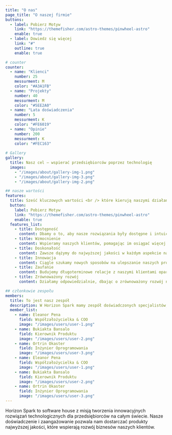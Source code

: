 ```yaml
---
title: "O nas"
page_title: "O naszej firmie"
buttons:
  - label: Pobierz Motyw
    link: "https://themefisher.com/astro-themes/pinwheel-astro"
    enable: true
  - label: Dowiedz się więcej
    link: "#"
    outline: true
    enable: true

# counter
counter:
  - name: "Klienci"
    number: 25
    messurment: M
    color: "#A3A1FB"
  - name: "Projekty"
    number: 40
    messurment: M
    color: "#5EE2A0"
  - name: "Lata doświadczenia"
    number: 5
    messurment: K
    color: "#FE6019"
  - name: "Opinie"
    number: 200
    messurment: K
    color: "#FEC163"
    
# Gallery
gallery:
  title: Nasz cel – wspierać przedsiębiorców poprzez technologię
  images:
    - "/images/about/gallery-img-1.png"
    - "/images/about/gallery-img-3.png"
    - "/images/about/gallery-img-2.png"

## nasze wartości
features:
  title: Sześć kluczowych wartości <br /> które kierują naszymi działaniami
  button:
    label: Pobierz Motyw
    link: "https://themefisher.com/astro-themes/pinwheel-astro"
    enable: true
  features_list:
    - title: Dostępność
      content: Dbamy o to, aby nasze rozwiązania były dostępne i intuicyjne dla każdego użytkownika, niezależnie od poziomu zaawansowania technologicznego.
    - title: Wzmocnienie
      content: Wspieramy naszych klientów, pomagając im osiągać więcej dzięki innowacyjnym rozwiązaniom technologicznym.
    - title: Doskonałość
      content: Zawsze dążymy do najwyższej jakości w każdym aspekcie naszej pracy, od kodu po relacje z klientami.
    - title: Innowacja
      content: Ciągle szukamy nowych sposobów na ulepszanie naszych produktów i usług, wprowadzając innowacje na każdym kroku.
    - title: Zaufanie
      content: Budujemy długoterminowe relacje z naszymi klientami oparte na wzajemnym zaufaniu i niezawodności.
    - title: Zrównoważony rozwój
      content: Działamy odpowiedzialnie, dbając o zrównoważony rozwój naszych projektów i firmy.

## członkowie zespołu
members:
  title: To jest nasz zespół
  description: W Horizon Spark mamy zespół doświadczonych specjalistów, którzy z pasją tworzą innowacyjne rozwiązania technologiczne.
  member_list:
    - name: Eleanor Pena
      field: Współzałożycielka & COO
      image: "/images/users/user-1.png"
    - name: Bukiakta Bansalo
      field: Kierownik Produktu
      image: "/images/users/user-2.png"
    - name: Ortrin Okaster
      field: Inżynier Oprogramowania
      image: "/images/users/user-3.png"
    - name: Eleanor Pena
      field: Współzałożycielka & COO
      image: "/images/users/user-1.png"
    - name: Bukiakta Bansalo
      field: Kierownik Produktu
      image: "/images/users/user-2.png"
    - name: Ortrin Okaster
      field: Inżynier Oprogramowania
      image: "/images/users/user-3.png"
---
```

Horizon Spark to software house z misją tworzenia innowacyjnych rozwiązań technologicznych dla przedsiębiorców na całym świecie. Nasze doświadczenie i zaangażowanie pozwala nam dostarczać produkty najwyższej jakości, które wspierają rozwój biznesów naszych klientów.
